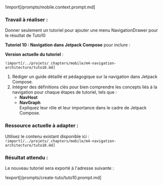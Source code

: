 !import[/prompts/mobile.context.prompt.md] 


### **Travail à réaliser :**  

Donner seulement un tutoriel pour ajouter une menu NavigationDrawer pour le résultat de Tuto10

**Tutoriel 10 : Navigation dans Jetpack Compose** pour inclure : 




**Version actuelle du tutoriel** :  
```
!import[/../projets/_chapters/mobile/m4-navigation-architecture/tuto10.md]
```

1. Rédiger un guide détaillé et pédagogique sur la navigation dans Jetpack Compose.
2. Intégrer des définitions clés pour bien comprendre les concepts liés à la navigation pour chaque étapes de tutoriel, tels que :
   - **NavHost**
   - **NavGraph**  
   Expliquez leur rôle et leur importance dans le cadre de Jetpack Compose.  

### **Ressource actuelle à adapter :**  
Utilisez le contenu existant disponible ici :  
`!import[/../projets/_chapters/mobile/m4-navigation-architecture/tuto10.md]`  

### **Résultat attendu :**  
Le nouveau tutoriel sera exporté à l'adresse suivante : 

!export[/prompts/create-tuto/tuto10.prompt.md]
